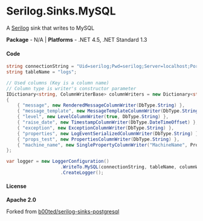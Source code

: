 # Serilog.Sinks.MySQL
A [Serilog](https://github.com/serilog/serilog) sink that writes to MySQL

**Package** - N/A
| **Platforms** - .NET 4.5, .NET Standard 1.3

#### Code

```csharp
string connectionString = "Uid=serilog;Pwd=serilog;Server=localhost;Port=3306;Database=logs;";
string tableName = "logs";

// Used columns (Key is a column name) 
// Column type is writer's constructor parameter
IDictionary<string, ColumnWriterBase> columnWriters = new Dictionary<string, ColumnWriterBase>
{
    { "message", new RenderedMessageColumnWriter(DbType.String) },
    { "message_template", new MessageTemplateColumnWriter(DbType.String) },
    { "level", new LevelColumnWriter(true, DbType.String) },
    { "raise_date", new TimestampColumnWriter(DbType.DateTimeOffset) },
    { "exception", new ExceptionColumnWriter(DbType.String) },
    { "properties", new LogEventSerializedColumnWriter(DbType.String) },
    { "props_test", new PropertiesColumnWriter(DbType.String) },
    { "machine_name", new SinglePropertyColumnWriter("MachineName", PropertyWriteMethod.Raw, DbType.String) }
};

var logger = new LoggerConfiguration()
			        .WriteTo.MySQL(connectionString, tableName, columnWriters)
			        .CreateLogger();
```

#### License

**Apache 2.0**

Forked from [b00ted/serilog-sinks-postgresql](https://github.com/b00ted/serilog-sinks-postgresql)